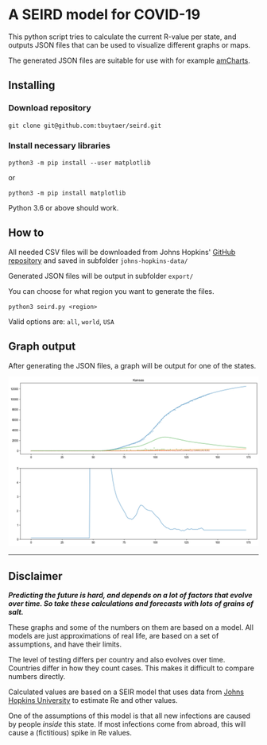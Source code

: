# A SEIRD model for COVID-19

This python script tries to calculate the current R-value per state, and outputs JSON files that can be used to visualize different graphs or maps.

The generated JSON files are suitable for use with for example [amCharts](https://www.amcharts.com/).

## Installing
### Download repository

    git clone git@github.com:tbuytaer/seird.git

### Install necessary libraries

    python3 -m pip install --user matplotlib

or

    python3 -m pip install matplotlib

Python 3.6 or above should work.

## How to

All needed CSV files will be downloaded from Johns Hopkins' [GitHub repository](https://github.com/CSSEGISandData/COVID-19) and saved in subfolder `johns-hopkins-data/`

Generated JSON files will be output in subfolder `export/`

You can choose for what region you want to generate the files.

    python3 seird.py <region>

Valid options are: `all`,  `world`, `USA`


## Graph output

After generating the JSON files, a graph will be output for one of the states.

![Example graph](./some-country.png "Example graph")

---
## Disclaimer

***Predicting the future is hard, and depends on a lot of factors that evolve over time. So take these calculations and forecasts with lots of grains of salt.***

These graphs and some of the numbers on them are based on a model. All models are just approximations of real life, are based on a set of assumptions, and have their limits.

The level of testing differs per country and also evolves over time. Countries differ in how they count cases. This makes it difficult to compare numbers directly.

Calculated values are based on a SEIR model that uses data from [Johns Hopkins University](https://github.com/CSSEGISandData/COVID-19) to estimate Re and other values.

One of the assumptions of this model is that all new infections are caused by people *inside* this state. If most infections come from abroad, this will cause a (fictitious) spike in Re values.